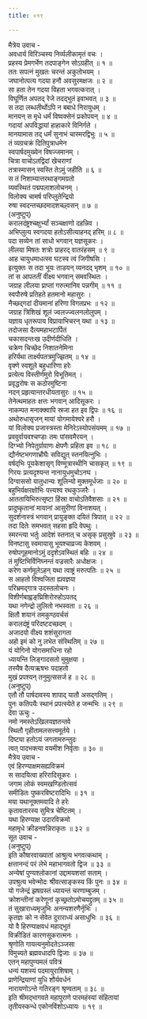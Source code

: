 ```yaml
---
title: ०१९

---
```

मैत्रेय उवाच -  
अवधार्य विरिञ्चस्य निर्व्यलीकामृतं वचः ।  
प्रहस्य प्रेमगर्भेण तदपाङ्‌गेन सोऽग्रहीत् ॥ १ ॥  
ततः सपत्नं मुखतः चरन्तं अकुतोभयम् ।  
जघानोत्पत्य गदया हनौ अवसुरमक्षजः ॥ २ ॥  
सा हता तेन गदया विहता भगवत्करात् ।  
विघूर्णित अपतद् रेजे तदद्भुतं इवाभवत् ॥ ३ ॥  
स तदा लब्धतीर्थोऽपि न बबाधे निरायुधम् ।  
मानयन् स मृधे धर्मं विष्वक्सेनं प्रकोपयन् ॥ ४ ॥  
गदायां अपविद्धायां हाहाकारे विनिर्गते ।  
मानयामास तद् धर्मं सुनाभं चास्मरद्विभुः ॥ ५ ॥  
तं व्यग्रचक्रं दितिपुत्राधमेन  
स्वपार्षदमुख्येन विषज्जमानम् ।  
चित्रा वाचोऽतद्विदां खेचराणां  
तत्रास्मासन् स्वस्ति तेऽमुं जहीति ॥ ६ ॥  
स तं निशाम्यात्तरथाङ्‌गमग्रतो  
व्यवस्थितं पद्मपलाशलोचनम् ।  
विलोक्य चामर्ष परिप्लुतेन्द्रियो  
रुषा स्वदन्तच्छदमादशच्छ्वसन् ॥ ७ ॥  
(अनुष्टुप्)  
करालदंष्ट्रश्चक्षुर्भ्यां सञ्चक्षाणो दहन्निव ।  
अभिप्लुत्य स्वगदया हतोऽसीत्याहनद् हरिम् ॥ ८ ॥  
पदा सव्येन तां साधो भगवान् यज्ञसूकरः ।  
लीलया मिषतः शत्रोः प्राहरद् वातरंहसम् ॥ ९ ॥  
आह चायुधमाधत्स्व घटस्व त्वं जिगीषसि ।  
इत्युक्तः स तदा भूयः ताडयन् व्यनदद् भृशम् ॥ १० ॥  
तां स आपततीं वीक्ष्य भगवान् समवस्थितः ।  
जग्राह लीलया प्राप्तां गरुत्मानिव पन्नगीम् ॥ ११ ॥  
स्वपौरुषे प्रतिहते हतमानो महासुरः ।  
नैच्छद्‌गदां दीयमानां हरिणा विगतप्रभः ॥ १२ ॥  
जग्राह त्रिशिखं शूलं ज्वलज्ज्वलनलोलुपम् ।  
यज्ञाय धृतरूपाय विप्रायाभिचरन् यथा ॥ १३ ॥  
तदोजसा दैत्यमहाभटार्पितं  
चकासदन्तःख उदीर्णदीधिति ।  
चक्रेण चिच्छेद निशातनेमिना  
हरिर्यथा तार्क्ष्यपतत्रमुज्झितम् ॥ १४ ॥  
वृक्णे स्वशूले बहुधारिणा हरेः  
प्रत्येत्य विस्तीर्णमुरो विभूतिमत् ।  
प्रवृद्धरोषः स कठोरमुष्टिना  
नदन् प्रहृत्यान्तरधीयतासुरः ॥ १५ ॥  
तेनेत्थमाहतः क्षत्तः भगवान् आदिसूकरः ।  
नाकम्पत मनाक्क्वापि स्रजा हत इव द्विपः ॥ १६ ॥  
अथोरुधासृजन् मायां योगमायेश्वरे हरौ ।  
यां विलोक्य प्रजास्त्रस्ता मेनिरेऽस्योपसंयमम् ॥ १७ ॥  
प्रववुर्वायवश्चण्डाः तमः पांसवमैरयन् ।  
दिग्भ्यो निपेतुर्ग्रावाणः क्षेपणैः प्रहिता इव ॥ १८ ॥  
द्यौर्नष्टभगणाभ्रौघैः सविद्युत् स्तनयित्नुभिः ।  
वर्षद्‌भिः पूयकेशासृग् विण्मूत्रास्थीनि चासकृत् ॥ १९ ॥  
गिरयः प्रत्यदृश्यन्त नानायुधमुचोऽनघ ।  
दिग्वाससो यातुधान्यः शूलिन्यो मुक्तमूर्धजाः ॥ २० ॥  
बहुभिर्यक्षरक्षोभिः पत्त्यश्व रथकुञ्जरैः ।  
आततायिभिरुत्सृष्टा हिंस्रा वाचोऽतिवैशसाः ॥ २१ ॥  
प्रादुष्कृतानां मायानां आसुरीणां विनाशयत् ।  
सुदर्शनास्त्रं भगवान् प्रायुङ्‌क्त दयितं त्रिपात् ॥ २२ ॥  
तदा दितेः समभवत् सहसा हृदि वेपथुः ।  
स्मरन्त्या भर्तुः आदेशं स्तनात् च असृक् प्रसुस्रुवे ॥ २३ ॥  
विनष्टासु स्वमायासु भूयश्चाव्रज्य केशवम् ।  
रुषोपगूहमानोऽमुं ददृशेऽवस्थितं बहिः ॥ २४ ॥  
तं मुष्टिभिर्विनिघ्नन्तं वज्रसारैः अधोक्षजः ।  
करेण कर्णमूलेऽहन् यथा त्वाष्ट्रं मरुत्पतिः ॥ २५ ॥  
स आहतो विश्वजिता ह्यवज्ञया  
परिभ्रमद्‌गात्र उदस्तलोचनः ।  
विशीर्णबाह्वङ्‌‌घ्रिशिरोरुहोऽपतद्  
यथा नगेन्द्रो लुलितो नभस्वता ॥ २६ ॥  
क्षितौ शयानं तमकुण्ठवर्चसं  
करालदंष्ट्रं परिदष्टदच्छदम् ।  
अजादयो वीक्ष्य शशंसुरागता  
अहो इमं को नु लभेत संस्थितिम् ॥ २७ ॥  
यं योगिनो योगसमाधिना रहो  
ध्यायन्ति लिङ्‌गादसतो मुमुक्षया ।  
तस्यैष दैत्यऋषभः पदाहतो  
मुखं प्रपश्यन् तनुमुत्ससर्ज ह ॥ २८ ॥  
(अनुष्टुप्)  
एतौ तौ पार्षदावस्य शापाद् यातौ असद्‌गतिम् ।  
पुनः कतिपयैः स्थानं प्रपत्स्येते ह जन्मभिः ॥ २९ ॥  
देवा ऊचुः -  
नमो नमस्तेऽखिलयज्ञतन्तवे  
स्थितौ गृहीतामलसत्त्वमूर्तये ।  
दिष्ट्या हतोऽयं जगतामरुन्तुदः  
त्वत् पादभक्त्या वयमीश निर्वृताः ॥ ३० ॥  
मैत्रेय उवाच -  
एवं हिरण्याक्षमसह्यविक्रमं  
स सादयित्वा हरिरादिसूकरः ।  
जगाम लोकं स्वमखण्डितोत्सवं  
समीडितः पुष्करविष्टरादिभिः ॥ ३१ ॥  
मया यथानूक्तमवादि ते हरेः  
कृतावतारस्य सुमित्र चेष्टितम् ।  
यथा हिरण्याक्ष उदारविक्रमो  
महामृधे क्रीडनवन्निराकृतः ॥ ३२ ॥  
सूत उवाच -  
(अनुष्टुप्)  
इति कौषारवाख्यातां आश्रुत्य भगवत्कथाम् ।  
क्षत्तानन्दं परं लेभे महाभागवतो द्विज ॥ ३३ ॥  
अन्येषां पुण्यश्लोकानां उद्दामयशसां सताम् ।  
उपश्रुत्य भवेन्मोदः श्रीवत्साङ्‌कस्य किं पुनः ॥ ३४ ॥  
यो गजेन्द्रं झषग्रस्तं ध्यायन्तं चरणाम्बुजम् ।  
क्रोशन्तीनां करेणूनां कृच्छ्रतोऽमोचयद्द्रुतम् ॥ ३५ ॥  
तं सुखाराध्यमृजुभिः अनन्यशरणैर्नृभिः ।  
कृतज्ञः को न सेवेत दुराराध्यं असाधुभिः ॥ ३६ ॥  
यो वै हिरण्याक्षवधं महाद्भुतं  
विक्रीडितं कारणसूकरात्मनः ।  
श्रृणोति गायत्यनुमोदतेऽञ्जसा  
विमुच्यते ब्रह्मवधादपि द्विजाः ॥ ३७ ॥  
एतन् महापुण्यमलं पवित्रं  
धन्यं यशस्यं पदमायुराशिषाम् ।  
प्राणेन्द्रियाणां युधि शौर्यवर्धनं  
नारायणोऽन्ते गतिरङ्‌ग श्रृण्वताम् ॥ ३८ ॥  
इति श्रीमद्‌भागवते महापुराणे पारमहंस्यां संहितायां  
तृतीयस्कन्धे एकोनविंशोऽध्यायः ॥ १९ ॥